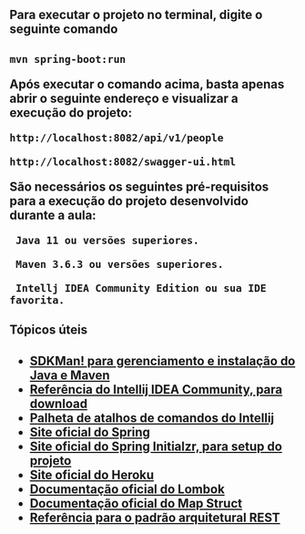 
<h2>Para executar o projeto no terminal, digite o seguinte comando<h2>

```shell script
mvn spring-boot:run 
```

Após executar o comando acima, basta apenas abrir o seguinte endereço e visualizar a execução do projeto:

  
```
http://localhost:8082/api/v1/people
  
http://localhost:8082/swagger-ui.html
```
  
São necessários os seguintes pré-requisitos para a execução do projeto desenvolvido durante a aula:
  
```
 Java 11 ou versões superiores.

 Maven 3.6.3 ou versões superiores.

 Intellj IDEA Community Edition ou sua IDE favorita.
```
  
<h2>Tópicos úteis<h2>

* [SDKMan! para gerenciamento e instalação do Java e Maven](https://sdkman.io/)
* [Referência do Intellij IDEA Community, para download](https://www.jetbrains.com/idea/download)
* [Palheta de atalhos de comandos do Intellij](https://resources.jetbrains.com/storage/products/intellij-idea/docs/IntelliJIDEA_ReferenceCard.pdf)
* [Site oficial do Spring](https://spring.io/)
* [Site oficial do Spring Initialzr, para setup do projeto](https://start.spring.io/)
* [Site oficial do Heroku](https://www.heroku.com/)
* [Documentação oficial do Lombok](https://projectlombok.org/)
* [Documentação oficial do Map Struct](https://mapstruct.org/)
* [Referência para o padrão arquitetural REST](https://restfulapi.net/)




